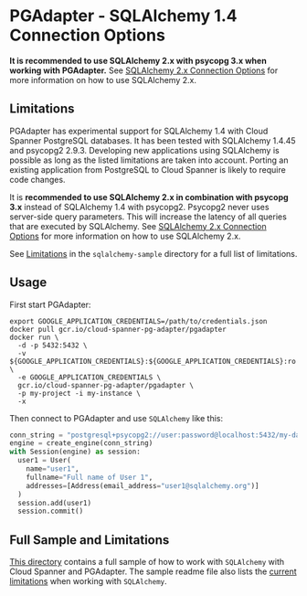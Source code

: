 # PGAdapter - SQLAlchemy 1.4 Connection Options

__It is recommended to use SQLAlchemy 2.x with psycopg 3.x when working with PGAdapter.__
See [SQLAlchemy 2.x Connection Options](sqlalchemy2.md) for more information on how to use SQLAlchemy 2.x.

## Limitations
PGAdapter has experimental support for SQLAlchemy 1.4 with Cloud Spanner PostgreSQL databases. It 
has been tested with SQLAlchemy 1.4.45 and psycopg2 2.9.3. Developing new applications using
SQLAlchemy is possible as long as the listed limitations are taken into account.
Porting an existing application from PostgreSQL to Cloud Spanner is likely to require code changes.

It is __recommended to use SQLAlchemy 2.x in combination with psycopg 3.x__ instead of SQLAlchemy 1.4
with psycopg2. Psycopg2 never uses server-side query parameters. This will increase the latency of all
queries that are executed by SQLAlchemy. See [SQLAlchemy 2.x Connection Options](sqlalchemy2.md) for
more information on how to use SQLAlchemy 2.x.

See [Limitations](../samples/python/sqlalchemy-sample/README.md#limitations) in the `sqlalchemy-sample`
directory for a full list of limitations.

## Usage

First start PGAdapter:

```shell
export GOOGLE_APPLICATION_CREDENTIALS=/path/to/credentials.json
docker pull gcr.io/cloud-spanner-pg-adapter/pgadapter
docker run \
  -d -p 5432:5432 \
  -v ${GOOGLE_APPLICATION_CREDENTIALS}:${GOOGLE_APPLICATION_CREDENTIALS}:ro \
  -e GOOGLE_APPLICATION_CREDENTIALS \
  gcr.io/cloud-spanner-pg-adapter/pgadapter \
  -p my-project -i my-instance \
  -x
```

Then connect to PGAdapter and use `SQLAlchemy` like this:

```python
conn_string = "postgresql+psycopg2://user:password@localhost:5432/my-database"
engine = create_engine(conn_string)
with Session(engine) as session:
  user1 = User(
    name="user1",
    fullname="Full name of User 1",
    addresses=[Address(email_address="user1@sqlalchemy.org")]
  )
  session.add(user1)
  session.commit()
```

## Full Sample and Limitations
[This directory](../samples/python/sqlalchemy-sample) contains a full sample of how to work with
`SQLAlchemy` with Cloud Spanner and PGAdapter. The sample readme file also lists the
[current limitations](../samples/python/sqlalchemy-sample/README.md#limitations) when working with
`SQLAlchemy`.
